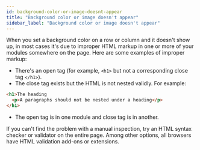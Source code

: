```yaml
---
id: background-color-or-image-doesnt-appear
title: "Background color or image doesn't appear"
sidebar_label: "Background color or image doesn't appear"
---
```


When you set a background color on a row or column and it doesn't show up, in
most cases it's due to improper HTML markup in one or more of your modules
somewhere on the page. Here are some examples of improper markup:

* There's an open tag (for example, `<h1>` but not a corresponding close tag `</h1>`).
* The close tag exists but the HTML is not nested validly. For example:  

```html
<h1>The heading
  <p>A paragraphs should not be nested under a heading</p>
</h1>
```

* The open tag is in one module and close tag is in another.

If you can't find the problem with a manual inspection, try an HTML syntax
checker or validator on the entire page. Among other options, all browsers
have HTML validation add-ons or extensions.
